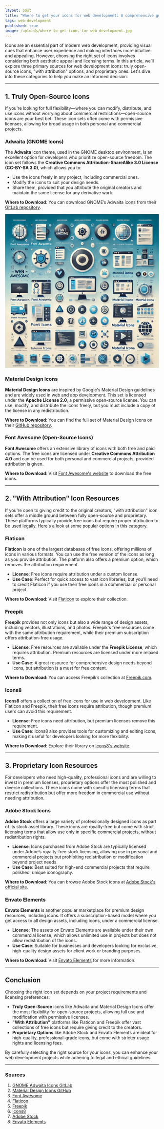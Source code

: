 ```yaml
---
layout: post
title: "Where to get your icons for web development: A comprehensive guide"
tags: web-development
published: true
image: /uploads/where-to-get-icons-for-web-development.jpg
---
```

Icons are an essential part of modern web development, providing visual cues that enhance user experience and making interfaces more intuitive and appealing. However, choosing the right set of icons involves considering both aesthetic appeal and licensing terms. In this article, we’ll explore three primary sources for web development icons: truly open-source icons, "with attribution" options, and proprietary ones. Let's dive into these categories to help you make an informed decision.

---

## 1. **Truly Open-Source Icons**

If you're looking for full flexibility—where you can modify, distribute, and use icons without worrying about commercial restrictions—open-source icons are your best bet. These icon sets often come with permissive licenses, allowing for broad usage in both personal and commercial projects.

### **Adwaita (GNOME Icons)**

The **Adwaita** icon theme, used in the GNOME desktop environment, is an excellent option for developers who prioritize open-source freedom. The icon set follows the **Creative Commons Attribution-ShareAlike 3.0 License (CC-BY-SA 3.0)**, which allows you to:

- Use the icons freely in any project, including commercial ones.
- Modify the icons to suit your design needs.
- Share them, provided that you attribute the original creators and maintain the same license for any derivative work.

**Where to Download**: You can download GNOME’s Adwaita icons from their [GitLab repository](https://gitlab.gnome.org/GNOME/adwaita-icon-theme).

![icons](/uploads/where-to-get-icons-for-web-development.jpg)

### **Material Design Icons**

**Material Design Icons** are inspired by Google's Material Design guidelines and are widely used in web and app development. This set is licensed under the **Apache License 2.0**, a permissive open-source license. You can use, modify, and distribute the icons freely, but you must include a copy of the license in any redistribution.

**Where to Download**: You can find the full set of Material Design Icons on their [GitHub repository](https://github.com/google/material-design-icons).

### **Font Awesome (Open-Source Icons)**

**Font Awesome** offers an extensive library of icons with both free and paid options. The free icons are licensed under **Creative Commons Attribution 4.0** and can be used for both personal and commercial projects, provided attribution is given.

**Where to Download**: Visit [Font Awesome's website](https://fontawesome.com/) to download the free icons.

---

## 2. **"With Attribution" Icon Resources**

If you're open to giving credit to the original creators, "with attribution" icon sets offer a middle ground between fully open-source and proprietary. These platforms typically provide free icons but require proper attribution to be used legally. Here's a look at some popular options in this category.

### **Flaticon**

**Flaticon** is one of the largest databases of free icons, offering millions of icons in various formats. You can use the free version of the icons as long as you provide attribution. The platform also offers a premium option, which removes the attribution requirement.

- **License**: Free icons require attribution under a custom license.
- **Use Case**: Perfect for quick access to vast icon libraries, but you'll need to credit Flaticon if you use their free icons in a commercial or personal project.

**Where to Download**: Visit [Flaticon](https://www.flaticon.com) to explore their collection.

### **Freepik**

**Freepik** provides not only icons but also a wide range of design assets, including vectors, illustrations, and photos. Freepik's free resources come with the same attribution requirement, while their premium subscription offers attribution-free usage.

- **License**: Free resources are available under the **Freepik License**, which requires attribution. Premium resources are licensed under more relaxed terms.
- **Use Case**: A great resource for comprehensive design needs beyond icons, but attribution is a must for free content.

**Where to Download**: You can access Freepik’s collection at [Freepik.com](https://www.freepik.com).

### **Icons8**

**Icons8** offers a collection of free icons for use in web development. Like Flaticon and Freepik, their free icons require attribution, though premium users can avoid this requirement.

- **License**: Free icons need attribution, but premium licenses remove this requirement.
- **Use Case**: Icons8 also provides tools for customizing and editing icons, making it useful for developers looking for more flexibility.

**Where to Download**: Explore their library on [Icons8's website](https://icons8.com).

---

## 3. **Proprietary Icon Resources**

For developers who need high-quality, professional icons and are willing to invest in premium licenses, proprietary options offer the most polished and diverse collections. These icons come with specific licensing terms that restrict redistribution but offer more freedom in commercial use without needing attribution.

### **Adobe Stock Icons**

**Adobe Stock** offers a large variety of professionally designed icons as part of its stock asset library. These icons are royalty-free but come with strict licensing terms that allow use only in specific commercial projects, without redistribution rights.

- **License**: Icons purchased from Adobe Stock are typically licensed under Adobe’s royalty-free stock licensing, allowing use in personal and commercial projects but prohibiting redistribution or modification beyond project needs.
- **Use Case**: Best suited for high-end commercial projects that require polished, unique iconography.

**Where to Download**: You can browse Adobe Stock icons at [Adobe Stock's official site](https://stock.adobe.com).

### **Envato Elements**

**Envato Elements** is another popular marketplace for premium design resources, including icons. It offers a subscription-based model where you get access to all design assets, including icons, under a commercial license.

- **License**: The assets on Envato Elements are available under their own commercial license, which allows unlimited use in projects but does not allow redistribution of the icons.
- **Use Case**: Suitable for businesses and developers looking for exclusive, high-quality design assets for client work or branding purposes.

**Where to Download**: Visit [Envato Elements](https://elements.envato.com) for more information.

---

## Conclusion

Choosing the right icon set depends on your project requirements and licensing preferences:

- **Truly Open-Source** icons like Adwaita and Material Design Icons offer the most flexibility for open-source projects, allowing full use and modification with permissive licenses.
- **"With Attribution"** platforms like Flaticon and Freepik offer vast collections of free icons but require giving credit to the creators.
- **Proprietary Options** like Adobe Stock and Envato Elements are ideal for high-quality, professional-grade icons, but come with stricter usage rights and licensing fees.

By carefully selecting the right source for your icons, you can enhance your web development projects while adhering to legal and ethical guidelines.

---

### Sources
1. [GNOME Adwaita Icons GitLab](https://gitlab.gnome.org/GNOME/adwaita-icon-theme)
2. [Material Design Icons GitHub](https://github.com/google/material-design-icons)
3. [Font Awesome](https://fontawesome.com)
4. [Flaticon](https://www.flaticon.com)
5. [Freepik](https://www.freepik.com)
6. [Icons8](https://icons8.com)
7. [Adobe Stock](https://stock.adobe.com)
8. [Envato Elements](https://elements.envato.com)
